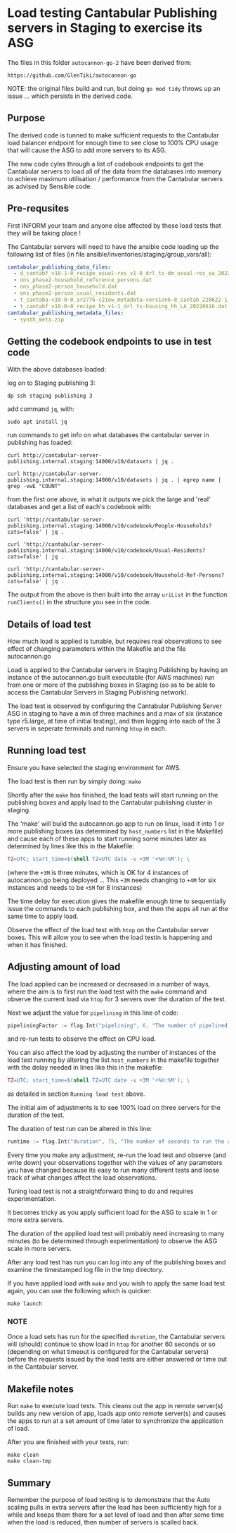 # Load testing Cantabular Publishing servers in Staging to exercise its ASG

The files in this folder `autocannon-go-2` have been derived from:

`https://github.com/GlenTiki/autocannon-go`

NOTE: the original files build and run, but doing `go mod tidy` throws up an issue ... which persists in the derived code.

## Purpose

The derived code is tunned to make sufficient requests to the Cantabular load balancer endpoint for enough time to see close to 100% CPU usage that will cause the ASG to add more servers to its ASG.

The new code cyles through a list of codebook endpoints to get the Cantabular servers to load all of the data from the databases into memory to achieve maximum utilisation / performance from the Cantabular servers as advised by Sensible code.

## Pre-requsites

First INFORM your team and anyone else affected by these load tests that they will be taking place !

The Cantabular servers will need to have the ansible code loading up the following list of files (in file ansible/inventories/staging/group_vars/all):

```yaml
cantabular_publishing_data_files:
  - d_cantabf_v10-1-0_recipe_usual-res_v1-0_drl_ts-dm_usual-res_oa_20220810.zip
  - ons_phase2-household_reference_persons.dat
  - ons_phase2-person_household.dat
  - ons_phase2-person_usual_residents.dat
  - t_cantaba-v10-0-0_ar2776-c21ew_metadata-version6-0_cantab_220622-1_household_p1-ts1-i1_1_20220707.dat
  - t_cantabf_v10-0-0_recipe_hh_v1-1_drl_ts-housing_hh_LA_20220616.dat
cantabular_publishing_metadata_files:
  - synth_meta.zip
```

## Getting the codebook endpoints to use in test code

With the above databases loaded:

log on to Staging publishing 3:

```shell
dp ssh staging publishing 3
```

add command `jq`, with:

```shell
sudo apt install jq
```

run commands to get info on what databases the cantabular server in publishing has loaded:

```shell
curl http://cantabular-server-publishing.internal.staging:14000/v10/datasets | jq .

curl http://cantabular-server-publishing.internal.staging:14000/v10/datasets | jq . | egrep name | grep -vwE "COUNT"
```

from the first one above, in what it outputs we pick the large and 'real' databases and get a list of each's codebook with:

```shell
curl 'http://cantabular-server-publishing.internal.staging:14000/v10/codebook/People-Households?cats=false' | jq .

curl 'http://cantabular-server-publishing.internal.staging:14000/v10/codebook/Usual-Residents?cats=false' | jq .

curl 'http://cantabular-server-publishing.internal.staging:14000/v10/codebook/Household-Ref-Persons?cats=false' | jq .
```

The output from the above is then built into the array `uriList` in the function `runClients()` in the structure you see in the code.

## Details of load test

How much load is applied is tunable, but requires real observations to see effect of changing parameters within the Makefile and the file autocannon.go

Load is applied to the Cantabular servers in Staging Publishing by having an instance of the autocannon.go built executable (for AWS machines) run from one or more of the publishing boxes in Staging (so as to be able to access the Cantabular Servers in Staging Publishing network).

The load test is observed by configuring the Cantabular Publishing Server ASG in staging to have a min of three machines and a max of six (instance type r5.large, at time of initial testing), and then logging into each of the 3 servers in seperate terminals and running `htop` in each.

## Running load test

Ensure you have selected the staging environment for AWS.

The load test is then run by simply doing: `make`

Shortly after the `make` has finished, the load tests will start running on the publishing boxes and apply load to the Cantabular publishing cluster in staging.

The 'make' will build the autocannon.go app to run on linux, load it into  1 or more publishing boxes (as determined by `host_numbers` list in the Makefile) and cause each of these apps to start running some minutes later as determined by lines like this in the Makefile:

```makefile
TZ=UTC; start_time=$(shell TZ=UTC date -v +3M '+%H:%M'); \
```

(where the `+3M` is three minutes, which is OK for 4 instances of autocannon.go being deployed ... This `+3M` needs changing to `+4M` for six instances and needs to be `+5M` for 8 instances)

The time delay for execution gives the makefile enough time to sequentially issue the commands to each publishing box, and then the apps all run at the same time to apply load.

Observe the effect of the load test with `htop` on the Cantabular server boxes. This will allow you to see when the load testin is happening and when it has finished.

## Adjusting amount of load

The load applied can be increased or decreased in a number of ways, where the aim is to first run the load test with the `make` command and observe the current load via `htop` for 3 servers over the duration of the test.

Next we adjust the value for `pipelining` in this line of code:

```go
pipeliningFactor := flag.Int("pipelining", 6, "The number of pipelined requests to use.")
```

and re-run tests to observe the effect on CPU load.

You can also affect the load by adjusting the number of instances of the load test running by altering the list `host_numbers` in the makefile together with the delay needed in lines like this in the makefile:

```makefile
TZ=UTC; start_time=$(shell TZ=UTC date -v +3M '+%H:%M'); \
```

as detailed in section `Running load test` above.

The initial aim of adjustments is to see 100% load on three servers for the duration of the test.

The duration of test run can be altered in this line:

```go
runtime := flag.Int("duration", 75, "The number of seconds to run the autocannnon.")
```

Every time you make any adjustment, re-run the load test and observe (and write down) your observations together with the values of any parameters you have changed because its easy to run many different tests and loose track of what changes affect the load observations.

Tuning load test is not a straightforward thing to do and requires experimentation.

It becomes tricky as you apply sufficient load for the ASG to scale in 1 or more extra servers.

The duration of the applied load test will probably need increasing to many minutes (to be determined through experimentation) to observe the ASG scale in more servers.

After any load test has run you can log into any of the publishing boxes and examine the timestamped log file in the tmp directory.

If you have applied load with `make` and you wish to apply the same load test again, you can use the following which is quicker:

```shell
make launch
```

### NOTE

Once a load sets has run for the specified `duration`, the Cantabular servers will (should) continue to show load  in `htop` for another 60 seconds or so (depending on what timeout is configured for the Cantabular servers) before the requests issued by the load tests are either answered or time out in the Cantabular server.

## Makefile notes

Run `make` to execute load tests.
This cleans out the app in remote server(s) builds any new version of app, loads app onto remote server(s) and causes the apps to run at a set amount of time later to synchronize the application of load.

After you are finished with your tests, run:

```shell
make clean
make clean-tmp
```

## Summary

Remember the purpose of load testing is to demonstrate that the Auto scaling pulls in extra servers after the load has been sufficiently high for a while and keeps them there for a set level of load and then after some time when the load is reduced, then number of servers is scalled back.
